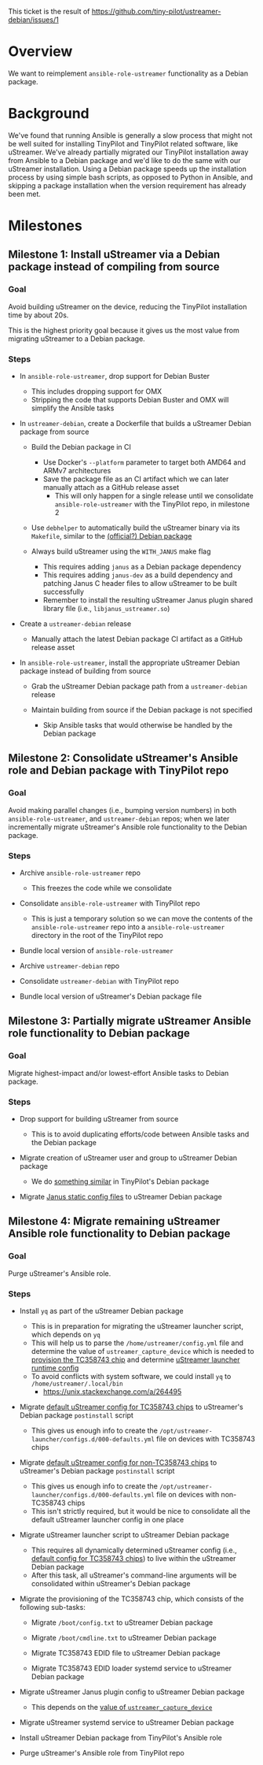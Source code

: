 This ticket is the result of https://github.com/tiny-pilot/ustreamer-debian/issues/1

# Overview

We want to reimplement `ansible-role-ustreamer` functionality as a Debian package.

# Background

We've found that running Ansible is generally a slow process that might not be well suited for installing TinyPilot and TinyPilot related software, like uStreamer. We've already partially migrated our TinyPilot installation away from Ansible to a Debian package and we'd like to do the same with our uStreamer installation. Using a Debian package speeds up the installation process by using simple bash scripts, as opposed to Python in Ansible, and skipping a package installation when the version requirement has already been met.

# Milestones

## Milestone 1: Install uStreamer via a Debian package instead of compiling from source

### Goal

Avoid building uStreamer on the device, reducing the TinyPilot installation time by about 20s.

This is the highest priority goal because it gives us the most value from migrating uStreamer to a Debian package.

### Steps

- In `ansible-role-ustreamer`, drop support for Debian Buster

  - This includes dropping support for OMX
  - Stripping the code that supports Debian Buster and OMX will simplify the Ansible tasks

- In `ustreamer-debian`, create a Dockerfile that builds a uStreamer Debian package from source

  - Build the Debian package in CI

    - Use Docker's `--platform` parameter to target both AMD64 and ARMv7 architectures
    - Save the package file as an CI artifact which we can later manually attach as a GitHub release asset
      - This will only happen for a single release until we consolidate `ansible-role-ustreamer` with the TinyPilot repo, in milestone 2

  - Use `debhelper` to automatically build the uStreamer binary via its `Makefile`, similar to the [(official?) Debian package](https://salsa.debian.org/reedy/ustreamer/-/tree/master/)
  - Always build uStreamer using the `WITH_JANUS` make flag

    - This requires adding `janus` as a Debian package dependency
    - This requires adding `janus-dev` as a build dependency and patching Janus C header files to allow uStreamer to be built successfully
    - Remember to install the resulting uStreamer Janus plugin shared library file (i.e., `libjanus_ustreamer.so`)

- Create a `ustreamer-debian` release

  - Manually attach the latest Debian package CI artifact as a GitHub release asset

- In `ansible-role-ustreamer`, install the appropriate uStreamer Debian package instead of building from source

  - Grab the uStreamer Debian package path from a `ustreamer-debian` release
  - Maintain building from source if the Debian package is not specified

    - Skip Ansible tasks that would otherwise be handled by the Debian package

## Milestone 2: Consolidate uStreamer's Ansible role and Debian package with TinyPilot repo

### Goal

Avoid making parallel changes (i.e., bumping version numbers) in both `ansible-role-ustreamer`, and `ustreamer-debian` repos; when we later incrementally migrate uStreamer's Ansible role functionality to the Debian package.

### Steps

- Archive `ansible-role-ustreamer` repo

  - This freezes the code while we consolidate

- Consolidate `ansible-role-ustreamer` with TinyPilot repo

  - This is just a temporary solution so we can move the contents of the `ansible-role-ustreamer` repo into a `ansible-role-ustreamer` directory in the root of the TinyPilot repo

- Bundle local version of `ansible-role-ustreamer`

- Archive `ustreamer-debian` repo

- Consolidate `ustreamer-debian` with TinyPilot repo

- Bundle local version of uStreamer's Debian package file

## Milestone 3: Partially migrate uStreamer Ansible role functionality to Debian package

### Goal

Migrate highest-impact and/or lowest-effort Ansible tasks to Debian package.

### Steps

- Drop support for building uStreamer from source

  - This is to avoid duplicating efforts/code between Ansible tasks and the Debian package

- Migrate creation of uStreamer user and group to uStreamer Debian package

  - We do [something similar](https://github.com/tiny-pilot/tinypilot/blob/master/debian-pkg/debian/tinypilot.postinst#L15-L29) in TinyPilot's Debian package

- Migrate [Janus static config files](https://github.com/tiny-pilot/ansible-role-ustreamer/blob/master/tasks/install_janus.yml#L57-L58) to uStreamer Debian package

## Milestone 4: Migrate remaining uStreamer Ansible role functionality to Debian package

### Goal

Purge uStreamer's Ansible role.

### Steps

- Install `yq` as part of the uStreamer Debian package

  - This is in preparation for migrating the uStreamer launcher script, which depends on `yq`
  - This will help us to parse the `/home/ustreamer/config.yml` file and determine the value of `ustreamer_capture_device` which is needed to [provision the TC358743 chip](https://github.com/tiny-pilot/ansible-role-ustreamer/blob/master/tasks/main.yml#L83-L85) and determine [uStreamer launcher runtime config](https://github.com/tiny-pilot/ansible-role-ustreamer/blob/master/tasks/provision_tc358743.yml#L74-L81)
  - To avoid conflicts with system software, we could install `yq` to `/home/ustreamer/.local/bin`
    - https://unix.stackexchange.com/a/264495

- Migrate [default uStreamer config for TC358743 chips](https://github.com/tiny-pilot/ansible-role-ustreamer/blob/master/tasks/provision_tc358743.yml#L74-L81) to uStreamer's Debian package `postinstall` script

  - This gives us enough info to create the `/opt/ustreamer-launcher/configs.d/000-defaults.yml` file on devices with TC358743 chips

- Migrate [default uStreamer config for non-TC358743 chips](https://github.com/tiny-pilot/tinypilot/blob/master/bundler/bundle/install#L83-L93) to uStreamer's Debian package `postinstall` script

  - This gives us enough info to create the `/opt/ustreamer-launcher/configs.d/000-defaults.yml` file on devices with non-TC358743 chips
  - This isn't strictly required, but it would be nice to consolidate all the default uStreamer launcher config in one place

- Migrate uStreamer launcher script to uStreamer Debian package

  - This requires all dynamically determined uStreamer config (i.e., [default config for TC358743 chips](https://github.com/tiny-pilot/ansible-role-ustreamer/blob/master/tasks/provision_tc358743.yml#L74-L81)) to live within the uStreamer Debian package
  - After this task, all uStreamer's command-line arguments will be consolidated within uStreamer's Debian package

- Migrate the provisioning of the TC358743 chip, which consists of the following sub-tasks:

  - Migrate `/boot/config.txt` to uStreamer Debian package

  - Migrate `/boot/cmdline.txt` to uStreamer Debian package

  - Migrate TC358743 EDID file to uStreamer Debian package

  - Migrate TC358743 EDID loader systemd service to uStreamer Debian package

- Migrate uStreamer Janus plugin config to uStreamer Debian package

  - This depends on the [value of `ustreamer_capture_device`](https://github.com/tiny-pilot/ansible-role-ustreamer/blob/master/templates/janus.plugin.ustreamer.jcfg.j2#L5)

- Migrate uStreamer systemd service to uStreamer Debian package

- Install uStreamer Debian package from TinyPilot's Ansible role

- Purge uStreamer's Ansible role from TinyPilot repo
